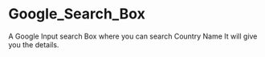 # Google_Search_Box
A Google Input search Box where you can search Country Name It will give you the details.
